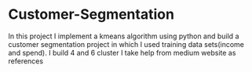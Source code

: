 # Customer-Segmentation
In this project I implement a kmeans algorithm using python and build a customer segmentation project in which I used training data sets(income and spend).
I build 4 and 6 cluster
I take help from medium website as references
